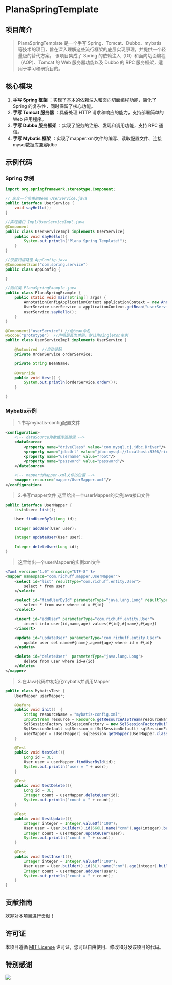 # PlanaSpringTemplate

## 项目简介

> PlanaSpringTemplate 是一个手写 Spring、Tomcat、Dubbo、mybatis 等技术的项目，旨在深入理解这些流行框架的底层实现原理，并提供一个轻量级的替代方案。
> 该项目集成了 Spring 的依赖注入（DI）和面向切面编程（AOP）、Tomcat 的 Web 服务器功能以及 Dubbo 的 RPC 服务框架，适用于学习和研究目的。

## 核心模块

1. **手写 Spring 框架** ：实现了基本的依赖注入和面向切面编程功能，简化了 Spring 的复杂性，同时保留了核心功能。
2. **手写 Tomcat 服务器** ：具备处理 HTTP 请求和响应的能力，支持部署简单的 Web 应用程序。
3. **手写 Dubbo 服务框架** ：实现了服务的注册、发现和调用功能，支持 RPC 通信。
3. **手写 Mybatis 框架** ：实现了mapper.xml文件的编写、读取配置文件、连接mysql数据库兼容jdbc

## 示例代码

### Spring 示例

```java
import org.springframework.stereotype.Component;

// 定义一个简单的Bean UserService.java
public interface UserService {
    void sayHello();
}

//实现接口 Impl/UserServiceImpl.java
@Component
public class UserServiceImpl implements UserService{
    public void sayHello(){
        System.out.println("Plana Spring Template!");
    }
}

//设置扫描路径 AppConfig.java
@ComponentScan("com.spring.service")
public class AppConfig {

}

//测试类 PlanaSpringExample.java
public class PlanaSpringExample {
    public static void main(String[] args) {
        AnnotationConfigApplicationContext applicationContext = new AnnotationConfigApplicationContext(AppConfig.class);
        UserService userService = applicationContext.getBean("userService", UserService.class);
        userService.sayHello();
    }
}
```

```java
@Component("userService") //给bean命名
@Scope("prototype")  //声明是否为单例，默认为singleton单例
public class UserServiceImpl implements UserService {

    @Autowired  //自动装配
    private OrderService orderService;

    private String BeanName;
    
    @Override
    public void test() {
        System.out.println(orderService.order());
    }

}
```

### Mybatis示例
> 1.书写mybatis-config配置文件
```xml
<configuration>
    <!-- dataSource为数据库连接源 -->
    <dataSource>
        <property name="driveClass" value="com.mysql.cj.jdbc.Driver"/>
        <property name="jdbcUrl" value="jdbc:mysql://localhost:3306/richu1?useSSL=false&amp;serverTimezone=UTC"/>
        <property name="username" value="root"/>
        <property name="password" value="password"/>
    </dataSource>

    <!-- mapper为Mapper-xml文件的位置 -->
    <mapper resource="mapper/UserMapper.xml"/>
</configuration>
```

> 2.书写mapper文件
> 这里给出一个userMapper的实例java接口文件
```java
public interface UserMapper {
    List<User> list();

    User findUserById(Long id);

    Integer addUser(User user);

    Integer updateUser(User user);

    Integer deleteUser(Long id);
}
```
> 这里给出一个userMapper的实例xml文件
``` xml
<?xml version="1.0" encoding="UTF-8" ?>
<mapper namespace="com.richuff.mapper.UserMapper">
    <select id="list" resultType="com.richuff.entity.User">
        select * from user
    </select>

    <select id="findUserById" parameterType="java.lang.Long" resultType="com.richuff.entity.User">
        select * from user where id = #{id}
    </select>

    <insert id="addUser" parameterType="com.richuff.entity.User">
        insert into user(id,name,age) values(#{id},#{name},#{age})
    </insert>

    <update id="updateUser" parameterType="com.richuff.entity.User">
        update user set name=#{name},age=#{age} where id = #{id}
    </update>

    <delete id="deleteUser"  parameterType="java.lang.Long">
        delete from user where id=#{id}
    </delete>
</mapper>
```

> 3.在Java代码中初始化mybatis并调用Mapper
```java
public class MybatisTest {
    UserMapper userMapper;

    @Before
    public void init()  {
        String resourceName = "mybatis-config.xml";
        InputStream resource = Resource.getResourceAsStream(resourceName);
        SqlSessionFactory sqlSessionFactory = new SqlSessionFactoryBuilder().build(resource);
        SqlSessionDefault sqlSession = (SqlSessionDefault) sqlSessionFactory.openSession();
        userMapper = (UserMapper) sqlSession.getMapper(UserMapper.class);
    }

    @Test
    public void testGet(){
        Long id = 3L;
        User user = userMapper.findUserById(id);
        System.out.println("user = " + user);
    }

    @Test
    public void testDelete(){
        Long id = 3L;
        Integer count = userMapper.deleteUser(id);
        System.out.println("count = " + count);
    }

    @Test
    public void testUpdate(){
        Integer integer = Integer.valueOf("100");
        User user = User.builder().id(666L).name("cnm").age(integer).build();
        Integer count = userMapper.updateUser(user);
        System.out.println("count = " + count);
    }

    @Test
    public void testInsert(){
        Integer integer = Integer.valueOf("100");
        User user = User.builder().id(3L).name("cnm").age(integer).build();
        Integer count = userMapper.addUser(user);
        System.out.println("count = " + count);
    }
}
```

## 贡献指南

欢迎对本项目进行贡献！

## 许可证

本项目遵循 [MIT License](LICENSE) 许可证，您可以自由使用、修改和分发该项目的代码。

## 特别感谢
<a href="https://github.com/AroPula/PlanaSpringTemplate/graphs/contributors" target="_blank">
  <img src="https://contrib.rocks/image?repo=AroPula/PlanaSpringTemplate" />
</a>